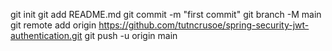 git init
git add README.md
git commit -m "first commit"
git branch -M main
git remote add origin https://github.com/tutncrusoe/spring-security-jwt-authentication.git
git push -u origin main